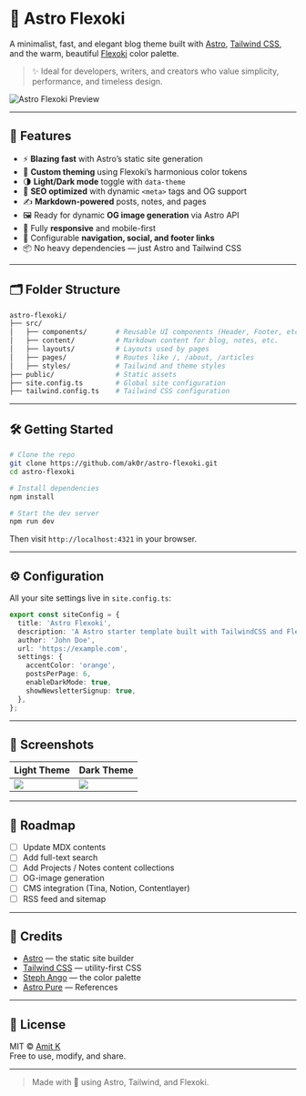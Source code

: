 # 🌟 Astro Flexoki

A minimalist, fast, and elegant blog theme built with [Astro](https://astro.build), [Tailwind CSS](https://tailwindcss.com), and the warm, beautiful [Flexoki](https://stephango.com/flexoki) color palette.

> ✨ Ideal for developers, writers, and creators who value simplicity, performance, and timeless design.

![Astro Flexoki Preview](./public/og-theme-preview.jpg)

---

## 🚀 Features

- ⚡ **Blazing fast** with Astro’s static site generation
- 🎨 **Custom theming** using Flexoki’s harmonious color tokens
- 🌗 **Light/Dark mode** toggle with `data-theme`
- 🧠 **SEO optimized** with dynamic `<meta>` tags and OG support
- ✍️ **Markdown-powered** posts, notes, and pages
- 🖼️ Ready for dynamic **OG image generation** via Astro API
- 📱 Fully **responsive** and mobile-first
- 🔗 Configurable **navigation, social, and footer links**
- 📦 No heavy dependencies — just Astro and Tailwind CSS

---

## 🗂️ Folder Structure

```bash
astro-flexoki/
├── src/
│   ├── components/       # Reusable UI components (Header, Footer, etc.)
│   ├── content/          # Markdown content for blog, notes, etc.
│   ├── layouts/          # Layouts used by pages
│   ├── pages/            # Routes like /, /about, /articles
│   ├── styles/           # Tailwind and theme styles
├── public/               # Static assets
├── site.config.ts        # Global site configuration
├── tailwind.config.ts    # Tailwind CSS configuration
```

---

## 🛠️ Getting Started

```bash
# Clone the repo
git clone https://github.com/ak0r/astro-flexoki.git
cd astro-flexoki

# Install dependencies
npm install

# Start the dev server
npm run dev
```

Then visit `http://localhost:4321` in your browser.

---

## ⚙️ Configuration

All your site settings live in `site.config.ts`:

```ts
export const siteConfig = {
  title: 'Astro Flexoki',
  description: 'A Astro starter template built with TailwindCSS and Flexoki colour pallette',
  author: 'John Doe',
  url: 'https://example.com',
  settings: {
    accentColor: 'orange',
    postsPerPage: 6,
    enableDarkMode: true,
    showNewsletterSignup: true,
  },
};
```

---

## 📸 Screenshots

| Light Theme | Dark Theme |
|-------------|------------|
| ![](./public/screens/light-home.png) | ![](./public/screens/dark-home.png) |

---

## 🔮 Roadmap

- [ ] Update MDX contents
- [ ] Add full-text search
- [ ] Add Projects / Notes content collections
- [ ] OG-image generation
- [ ] CMS integration (Tina, Notion, Contentlayer)
- [ ] RSS feed and sitemap

---

## 🙌 Credits

- [Astro](https://astro.build) — the static site builder
- [Tailwind CSS](https://tailwindcss.com) — utility-first CSS
- [Steph Ango](https://stephango.com/flexoki) — the color palette
- [Astro Pure](https://github.com/cworld1/astro-theme-pure) — References

---

## 📄 License

MIT © [Amit K](https://github.com/ak0r)  
Free to use, modify, and share.

---

> Made with 💛 using Astro, Tailwind, and Flexoki.
